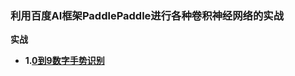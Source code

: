 ### 利用百度AI框架PaddlePaddle进行各种卷积神经网络的实战


**实战**

+ **1.[0到9数字手势识别](https://github.com/Anfany/Machine-Learning-for-Beginner-by-Python3/blob/master/CNN/PaddlePaddle/PaddlePaddle%E5%AE%9E%E6%88%98%E7%B3%BB%E5%88%97%E9%A1%B9%E7%9B%AE1%EF%BC%9A%E5%88%A9%E7%94%A8%E5%8D%B7%E7%A7%AF%E7%A5%9E%E7%BB%8F%E7%BD%91%E7%BB%9C%E5%AE%9E%E7%8E%B00%E5%88%B09%E6%89%8B%E5%8A%BF%E8%AF%86%E5%88%AB.md)**
